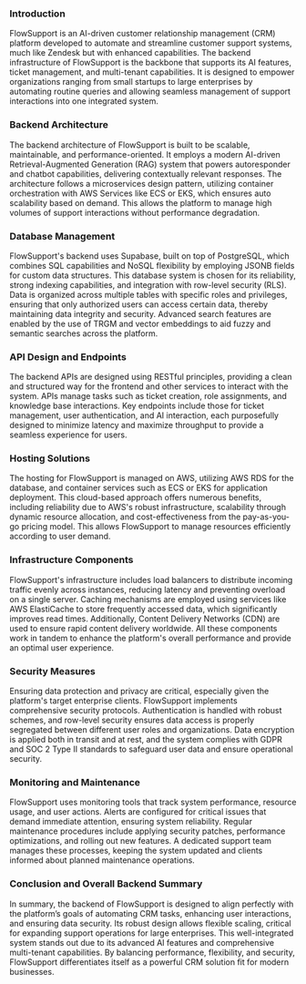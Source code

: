### Introduction

FlowSupport is an AI-driven customer relationship management (CRM) platform developed to automate and streamline customer support systems, much like Zendesk but with enhanced capabilities. The backend infrastructure of FlowSupport is the backbone that supports its AI features, ticket management, and multi-tenant capabilities. It is designed to empower organizations ranging from small startups to large enterprises by automating routine queries and allowing seamless management of support interactions into one integrated system.

### Backend Architecture

The backend architecture of FlowSupport is built to be scalable, maintainable, and performance-oriented. It employs a modern AI-driven Retrieval-Augmented Generation (RAG) system that powers autoresponder and chatbot capabilities, delivering contextually relevant responses. The architecture follows a microservices design pattern, utilizing container orchestration with AWS Services like ECS or EKS, which ensures auto scalability based on demand. This allows the platform to manage high volumes of support interactions without performance degradation.

### Database Management

FlowSupport's backend uses Supabase, built on top of PostgreSQL, which combines SQL capabilities and NoSQL flexibility by employing JSONB fields for custom data structures. This database system is chosen for its reliability, strong indexing capabilities, and integration with row-level security (RLS). Data is organized across multiple tables with specific roles and privileges, ensuring that only authorized users can access certain data, thereby maintaining data integrity and security. Advanced search features are enabled by the use of TRGM and vector embeddings to aid fuzzy and semantic searches across the platform.

### API Design and Endpoints

The backend APIs are designed using RESTful principles, providing a clean and structured way for the frontend and other services to interact with the system. APIs manage tasks such as ticket creation, role assignments, and knowledge base interactions. Key endpoints include those for ticket management, user authentication, and AI interaction, each purposefully designed to minimize latency and maximize throughput to provide a seamless experience for users.

### Hosting Solutions

The hosting for FlowSupport is managed on AWS, utilizing AWS RDS for the database, and container services such as ECS or EKS for application deployment. This cloud-based approach offers numerous benefits, including reliability due to AWS's robust infrastructure, scalability through dynamic resource allocation, and cost-effectiveness from the pay-as-you-go pricing model. This allows FlowSupport to manage resources efficiently according to user demand.

### Infrastructure Components

FlowSupport's infrastructure includes load balancers to distribute incoming traffic evenly across instances, reducing latency and preventing overload on a single server. Caching mechanisms are employed using services like AWS ElastiCache to store frequently accessed data, which significantly improves read times. Additionally, Content Delivery Networks (CDN) are used to ensure rapid content delivery worldwide. All these components work in tandem to enhance the platform's overall performance and provide an optimal user experience.

### Security Measures

Ensuring data protection and privacy are critical, especially given the platform's target enterprise clients. FlowSupport implements comprehensive security protocols. Authentication is handled with robust schemes, and row-level security ensures data access is properly segregated between different user roles and organizations. Data encryption is applied both in transit and at rest, and the system complies with GDPR and SOC 2 Type II standards to safeguard user data and ensure operational security.

### Monitoring and Maintenance

FlowSupport uses monitoring tools that track system performance, resource usage, and user actions. Alerts are configured for critical issues that demand immediate attention, ensuring system reliability. Regular maintenance procedures include applying security patches, performance optimizations, and rolling out new features. A dedicated support team manages these processes, keeping the system updated and clients informed about planned maintenance operations.

### Conclusion and Overall Backend Summary

In summary, the backend of FlowSupport is designed to align perfectly with the platform’s goals of automating CRM tasks, enhancing user interactions, and ensuring data security. Its robust design allows flexible scaling, critical for expanding support operations for large enterprises. This well-integrated system stands out due to its advanced AI features and comprehensive multi-tenant capabilities. By balancing performance, flexibility, and security, FlowSupport differentiates itself as a powerful CRM solution fit for modern businesses.
